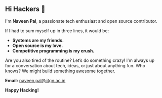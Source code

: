 ## Hi Hackers 👋

I'm **Naveen Pal**, a passionate tech enthusiast and open source contributor.

If I had to sum myself up in three lines, it would be:
- **Systems are my friends.**
- **Open source is my love.**
- **Competitive programming is my crush.**

Are you also tired of the routine? Let’s do something crazy! I'm always up for a conversation about tech, ideas, or just about anything fun. Who knows? We might build something awesome together.

**Email:** naveen.pal@iitgn.ac.in

**Happy Hacking!**

<!--
**Naveen-Pal/Naveen-Pal** is a ✨ _special_ ✨ repository because its `README.md` (this file) appears on your GitHub profile.

Here are some ideas to get you started:

- 🔭 I’m currently working on ...
- 🌱 I’m currently learning ...
- 👯 I’m looking to collaborate on ...
- 🤔 I’m looking for help with ...
- 💬 Ask me about ...
- 📫 How to reach me: ...
- 😄 Pronouns: ...
- ⚡ Fun fact: ...
-->
